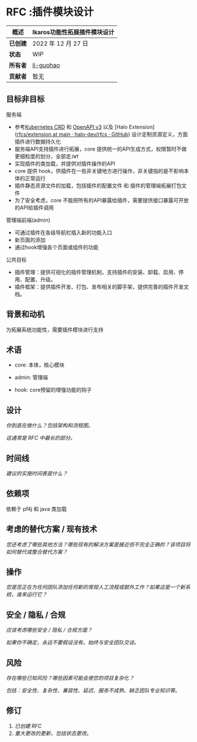 # RFC :插件模块设计

| **概述**  | Ikaros功能性拓展插件模块设计                   |
| ------- | ----------------------------------- |
| **已创建** | 2022 年 12 月 27 日                    |
| **状态**  | WIP                                 |
| **所有者** | [li-guohao](mailto:git@liguohao.cn) |
| **贡献者** | 暂无                                  |

## 目标非目标

服务端

- 参考[Kubernetes CRD](https://kubernetes.io/docs/tasks/extend-kubernetes/custom-resources/custom-resource-definitions/) 和 [OpenAPI v3](https://spec.openapis.org/oas/v3.1.0) 以及 [Halo Extension]([rfcs/extension at main · halo-dev/rfcs · GitHub](https://github.com/halo-dev/rfcs/tree/main/extension)) 设计定制资源定义，方面插件进行数据持久化
- 服务端API支持插件进行拓展，core 提供统一的API生成方式，权限暂时不做更细粒度的划分，全部走`JWT`
- 实现插件的类加载，并提供对插件操作的API
- core 提供 hook，供插件在一些非关键地方进行操作，非关键指的是不影响本体的正常运行
- 插件静态资源文件的加载，包括插件的配置文件 和 插件的管理端拓展打包文件
- 为了安全考虑，core 不能把所有的API暴露给插件，需要提供接口暴露可开放的API给插件调用

管理端前端(admin)

- 可通过插件在各级导航栏插入新的功能入口
- 新页面的添加
- 通过hook增强各个页面或组件的功能

公共目标

- 插件管理：提供可视化的插件管理机制，支持插件的安装、卸载、启用、停用、配置、升级。
- 插件框架：提供插件开发、打包、发布相关的脚手架，提供完善的插件开发文档。

## 背景和动机

为拓展系统功能性，需要插件模块进行支持

## 术语

- core: 本体，核心模块

- admin: 管理端

- hook: core预留的增强功能的钩子

## 设计

*你到底在做什么？包括架构和流程图。*

*这通常是 RFC 中最长的部分。*

## 时间线

*建议的实施时间表是什么？*

## 依赖项

依赖于 pf4j 和 java 类加载

## 考虑的替代方案 / 现有技术

*您还考虑了哪些其他方法？哪些现有的解决方案是接近但不完全正确的？该项目将如何替代或整合替代方案？*

## 操作

*您是否正在为任何团队添加任何新的常规人工流程或额外工作？如果这是一个新系统，谁来运行它？*

## 安全 / 隐私 / 合规

*应该考虑哪些安全 / 隐私 / 合规方面？*

*如果你不确定，永远不要假设没有。始终与安全团队交谈。*

## 风险

*存在哪些已知风险？哪些因素可能会使您的项目复杂化？*

*包括：安全性、复杂性、兼容性、延迟、服务不成熟、缺乏团队专业知识等。*

## 修订

1. *已创建 RFC*
2. *重大更改的更新，包括状态更改。*
